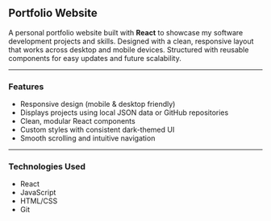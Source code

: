 ## Portfolio Website

A personal portfolio website built with **React** to showcase my software development projects and skills. Designed with a clean, responsive layout that works across desktop and mobile devices. Structured with reusable components for easy updates and future scalability.

---

### Features

* Responsive design (mobile & desktop friendly)
* Displays projects using local JSON data or GitHub repositories
* Clean, modular React components
* Custom styles with consistent dark-themed UI
* Smooth scrolling and intuitive navigation

---

### Technologies Used

* React
* JavaScript
* HTML/CSS
* Git
